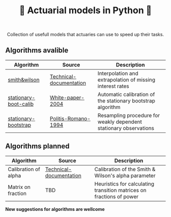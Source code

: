 <h1 align="center" style="border-botom: none">
  <b>
    🐍 Actuarial models in Python 🐍     
  </b>
</h1>

</br>

<p align="center">
  Collection of usefull models that actuaries can use to speed up their tasks. 
</p>

## Algorithms avalible

| Algorithm              | Source                              | Description                                                           |
| ---------------------- | ----------------------------------- | --------------------------------------------------------------------- |
| [smith&wilson]         | [Technical-documentation]           | Interpolation and extrapolation of missing interest rates             |
| [stationary-boot-calib]| [White-paper-2004]                  | Automatic calibration of the stationary bootstrap algorithm           |
| [stationary-bootstrap] | [Politis-Romano-1994]               | Resampling procedure for weakly dependent stationary observations     |

[smith&wilson]: https://github.com/qnity/insurance_python/tree/main/smith%26wilson
[Technical-documentation]: https://www.eiopa.europa.eu/sites/default/files/risk_free_interest_rate/12092019-technical_documentation.pdf
[stationary-boot-calib]: https://github.com/qnity/insurance_python/tree/main/stationary-bootstrap-calibration
[White-paper-2004]: http://public.econ.duke.edu/~ap172/Politis_White_2004.pdf
[stationary-bootstrap]: https://github.com/qnity/insurance_python/tree/main/stationary-bootstrap
[Politis-Romano-1994]: https://www.researchgate.net/publication/254287565_The_Stationary_Bootstrap


## Algorithms planned

| Algorithm              | Source                              | Description                                                           |
| ---------------------- | ----------------------------------- | --------------------------------------------------------------------- |
| Calibration of alpha   | [Technical-documentation]           | Calibration of the Smith & Wilson's alpha parameter                   |
| Matrix on fraction     | TBD                                 | Heuristics for calculating transition matrices on fractions of power  |

<b> New suggestions for algorithms are wellcome </b>

